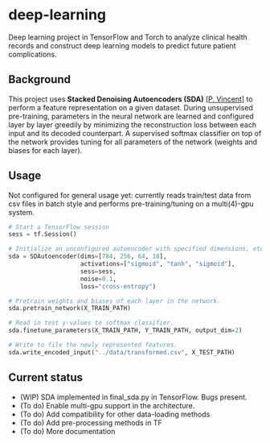 # deep-learning
Deep learning project in TensorFlow and Torch to analyze clinical health records and construct deep learning models to predict future patient complications.

## Background
This project uses **Stacked Denoising Autoencoders (SDA)** [[P. Vincent]](http://jmlr.csail.mit.edu/papers/volume11/vincent10a/vincent10a.pdf) to perform a feature representation on a given dataset. During unsupervised pre-training, parameters in the neural network are learned and configured layer by layer greedily by minimizing the reconstruction loss between each input and its decoded counterpart. A supervised softmax classifier on top of the network provides tuning for all parameters of the network (weights and biases for each layer).

## Usage
Not configured for general usage yet: currently reads train/test data from csv files in batch style and performs pre-training/tuning on a multi(4)-gpu system.

```python
# Start a TensorFlow session
sess = tf.Session()

# Initialize an unconfigured autoencoder with specified dimensions, etc.
sda = SDAutoencoder(dims=[784, 256, 64, 10],
                    activations=["sigmoid", "tanh", "sigmoid"],
                    sess=sess,
                    noise=0.1,
                    loss="cross-entropy")

# Pretrain weights and biases of each layer in the network.
sda.pretrain_network(X_TRAIN_PATH)

# Read in test y-values to softmax classifier.
sda.finetune_parameters(X_TRAIN_PATH, Y_TRAIN_PATH, output_dim=2)

# Write to file the newly represented features.
sda.write_encoded_input("../data/transformed.csv", X_TEST_PATH)
```

## Current status
- (WIP) SDA implemented in final_sda.py in TensorFlow. Bugs present.
- (To do) Enable multi-gpu support in the architecture.
- (To do) Add compatibility for other data-loading methods
- (To do) Add pre-processing methods in TF
- (To do) More documentation
